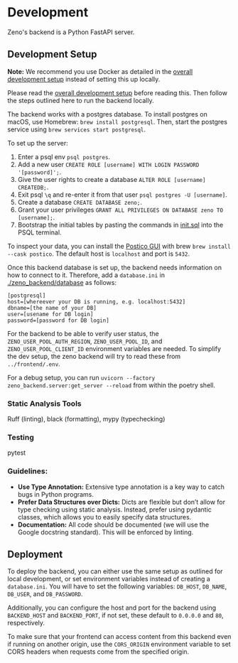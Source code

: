 # Development

Zeno's backend is a Python FastAPI server.

## Development Setup

**Note:** We recommend you use Docker as detailed in the [overall development setup](../DEVELOPMENT.md) instead of setting this up locally.

Please read the [overall development setup](../DEVELOPMENT.md) before reading this.
Then follow the steps outlined here to run the backend locally.

The backend works with a postgres database.
To install postgres on macOS, use Homebrew: `brew install postgresql`.
Then, start the postgres service using `brew services start postgresql`.

To set up the server:

1. Enter a psql env `psql postgres`.
2. Add a new user `CREATE ROLE [username] WITH LOGIN PASSWORD '[password]';`.
3. Give the user rights to create a database `ALTER ROLE [username] CREATEDB;`.
4. Exit psql `\q` and re-enter it from that user `psql postgres -U [username]`.
5. Create a database `CREATE DATABASE zeno;`.
6. Grant your user privileges `GRANT ALL PRIVILEGES ON DATABASE zeno TO [username];`.
7. Bootstrap the initial tables by pasting the commands in [init.sql](./init.sql) into the PSQL terminal.

To inspect your data, you can install the [Postico GUI](https://eggerapps.at/postico2/) with brew `brew install --cask postico`.
The default host is `localhost` and port is `5432`.

Once this backend database is set up, the backend needs information on how to connect to it.
Therefore, add a `database.ini` in [./zeno_backend/database](./zeno_backend/database/) as follows:

```
[postgresql]
host=[whereever your DB is running, e.g. localhost:5432]
dbname=[the name of your DB]
user=[usename for DB login]
password=[password for DB login]
```

For the backend to be able to verify user status, the `ZENO_USER_POOL_AUTH_REGION`, `ZENO_USER_POOL_ID`, and `ZENO_USER_POOL_CLIENT_ID` environment variables are needed.
To simplify the dev setup, the zeno backend will try to read these from `../frontend/.env`.

For a debug setup, you can run `uvicorn --factory zeno_backend.server:get_server --reload` from within the poetry shell.

### Static Analysis Tools

Ruff (linting), black (formatting), mypy (typechecking)

### Testing

pytest

### Guidelines:

- **Use Type Annotation:** Extensive type annotation is a key way to catch bugs in Python programs.
- **Prefer Data Structures over Dicts:** Dicts are flexible but don’t allow for type checking using static analysis. Instead, prefer using pydantic classes, which allows you to easily specify data structures.
- **Documentation:** All code should be documented (we will use the Google docstring standard). This will be enforced by linting.

## Deployment

To deploy the backend, you can either use the same setup as outlined for local development, or set environment variables instead of creating a `database.ini`.
You will have to set the following variables: `DB_HOST`, `DB_NAME`, `DB_USER`, and `DB_PASSWORD`.

Additionally, you can configure the host and port for the backend using `BACKEND_HOST` and `BACKEND_PORT`, if not set, these default to `0.0.0.0` and `80`, respectively.

To make sure that your frontend can access content from this backend even if running on another origin, use the `CORS_ORIGIN` environment variable to set CORS headers when requests come from the specified origin.
